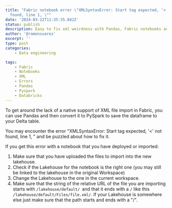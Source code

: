 ```yaml
---
title: "Fabric notebook error \"XMLSyntaxError: Start tag expected, '<' not
  found, line 1, \""
date: '2024-03-22T11:35:35.042Z'
status: publish
description: Easy to fix xml weirdness with Pandas, Fabric notebooks and XML
author: '@ramonsuarez'
excerpt: ''
type: post
categories: 
    - Data engineering

tags: 
    - Fabric
    - Notebooks
    - XML
    - Errors
    - Pandas
    - Pyspark
    - Databricks
---
```

T﻿o get around the lack of a native support of XML file import in Fabric, you can use Pandas and then convert it to PySpark to save the dataframe to your Delta table.

Y﻿ou may encounter the error "XMLSyntaxError: Start tag expected, '<' not found, line 1, " and be puzzled about how to fix it. 

I﻿f you get this error with a notebook that you have deployed or imported: 

1. Make sure that you have uploaded the files to import into the new lakehouse. 
2. Check if the Lakehouse for the notebook is the right one (you may still be linked to the lakehouse in the original Workspace)
3. C﻿hange the Lakehouse to the one in the current workspace. 
2. M﻿ake sure that the string of the relative URL of the file you are importing starts with `/lakehouse/default/ `and that it ends with a `/` like this `/lakehouse/default/Files/file.xml/`. If your Lakehouse is somewhere else just make sure that the path starts and ends with a "/". 
